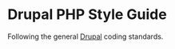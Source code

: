 # Drupal PHP Style Guide

Following the general [Drupal](https://www.drupal.org/coding-standards) coding standards.
